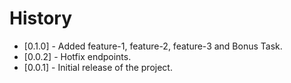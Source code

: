 # History

- [0.1.0] - Added feature-1, feature-2, feature-3 and Bonus Task.
- [0.0.2] - Hotfix endpoints.
- [0.0.1] - Initial release of the project.